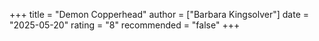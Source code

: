 +++
title = "Demon Copperhead"
author = ["Barbara Kingsolver"]
date = "2025-05-20"
rating = "8"
recommended = "false"
+++
